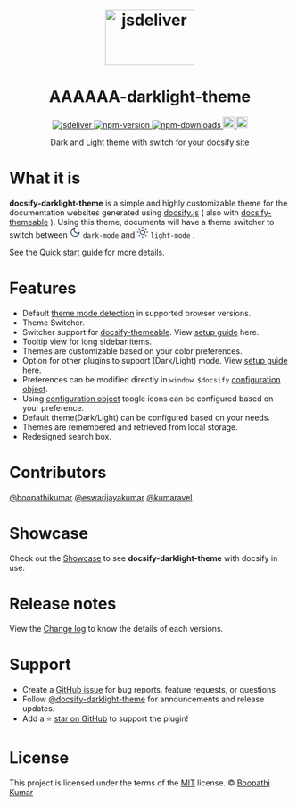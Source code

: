 <h1 align="center">
    <img src="https://cdn.jsdelivr.net/npm/docsify-darklight-theme@latest/icons/docsify-darklight-theme-logo.png" style="width: 160px;height: 100px;" alt="jsdeliver"> 
</h1>
<h1 align="center"> AAAAAA-darklight-theme </h1>

<p align="center">
    <a href="https://www.jsdelivr.com/package/npm/docsify-darklight-theme">
        <img src="https://data.jsdelivr.com/v1/package/npm/docsify-darklight-theme/badge?style=rounded" alt="jsdeliver">
    </a>
    <a href="https://badge.fury.io/js/docsify-darklight-theme">
        <img src="https://badge.fury.io/js/docsify-darklight-theme.svg" alt="npm-version">
    </a>
    <a href="https://badge.fury.io/js/docsify-darklight-theme">
        <img src="https://img.shields.io/badge/dynamic/json?url=https://api.npmjs.org/downloads/point/2020-01-01:2050-01-01/docsify-darklight-theme&label=npm%20downloads&query=$.downloads&color=informational" alt="npm-downloads">
    </a>
    <a href="https://badge.fury.io/gh/boopathikumar018%2Fdocsify-darklight-theme">
        <img src="https://badge.fury.io/gh/boopathikumar018%2Fdocsify-darklight-theme.svg" alt="GitHub version" height="20">
    </a>
    <a href="https://opensource.org/licenses/MIT">
        <img src="https://img.shields.io/badge/License-MIT-yellow.svg" alt="licenses" height="20">
    </a>
</p>



<p align="center"> Dark and Light theme with switch for your docsify site</p>

# What it is

**docsify-darklight-theme**  is a simple and highly customizable theme for the documentation websites generated using [docsify.js](https://docsify.js.org/) ( also with [docsify-themeable](https://jhildenbiddle.github.io/docsify-themeable/#/) ). Using this theme, documents will have a theme switcher to switch between <svg xmlns="http://www.w3.org/2000/svg" width="20" height="20" viewBox="0 0 24 24" fill="#ffffff" stroke="#34495e" stroke-width="2" stroke-linecap="round" stroke-linejoin="round" class="feather feather-moon"><path d="M21 12.79A9 9 0 1 1 11.21 3 7 7 0 0 0 21 12.79z"></path></svg> `dark-mode` and <svg xmlns="http://www.w3.org/2000/svg" width="20" height="20" viewBox="0 0 24 24" fill="#ffffff" stroke="#34495e" stroke-width="2" stroke-linecap="round" stroke-linejoin="round" class="feather feather-sun"><circle cx="12" cy="12" r="5"></circle><line x1="12" y1="1" x2="12" y2="3"></line><line x1="12" y1="21" x2="12" y2="23"></line><line x1="4.22" y1="4.22" x2="5.64" y2="5.64"></line><line x1="18.36" y1="18.36" x2="19.78" y2="19.78"></line><line x1="1" y1="12" x2="3" y2="12"></line><line x1="21" y1="12" x2="23" y2="12"></line><line x1="4.22" y1="19.78" x2="5.64" y2="18.36"></line><line x1="18.36" y1="5.64" x2="19.78" y2="4.22"></line></svg> `light-mode` .

See the [Quick start](installation.md) guide for more details.

# Features

- Default [theme mode detection](configuration.md#default-browser-theme-detection) in supported browser versions.
- Theme Switcher.
- Switcher support for [docsify-themeable](https://jhildenbiddle.github.io/docsify-themeable/#/). View [setup guide](docsifyThemeable.md) here.
- Tooltip view for long sidebar items.
- Themes are customizable based on your color preferences.
- Option for other plugins to support (Dark/Light) mode. View [setup guide](themeSupport.md) here.
- Preferences can be modified directly in `window.$docsify` [configuration object](configuration.md).
- Using [configuration object](configuration.md) toogle icons can be configured based on your preference.
- Default theme(Dark/Light) can be configured based on your needs.
- Themes are remembered and retrieved from local storage.
- Redesigned search box.

# Contributors

[@boopathikumar](//boopathikumar.me) [@eswarijayakumar](https://github.com/eswarijayakumar) [@kumaravel](//kumaravel.me)

# Showcase

Check out the [Showcase](showcase.md) to see **docsify-darklight-theme** with docsify in use.

# Release notes

View the [Change log](changelog.md) to know the details of each versions.

# Support

- Create a [GitHub issue](https://github.com/boopathikumar018/docsify-darklight-theme/issues) for bug reports, feature requests, or questions
- Follow [@docsify-darklight-theme](https://twitter.com/docsifyDrkLtThm) for announcements and release updates.
- Add a ⭐️ [star on GitHub](https://github.com/boopathikumar018/docsify-darklight-theme) to support the plugin!

# License

This project is licensed under the terms of the [MIT](https://github.com/boopathikumar018/docsify-darklight-theme/blob/master/LICENSE) license.
 © [Boopathi Kumar](https://boopathikumar.me)
